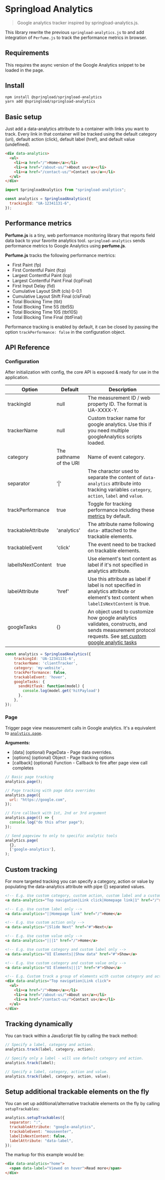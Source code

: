 # Springload Analytics

> Google analytics tracker inspired by springload-analytics.js.

This library rewrite the previous `springload-analytics.js` to and add integration of `Perfume.js` to track the performance metrics in browser.

## Requirements

This requires the async version of the Google Analytics snippet to be loaded in the page.

## Install

```bash
npm install @springload/springload-analytics
yarn add @springload/springload-analytics
```

## Basic setup

Just add a data-analytics attribute to a container with links you want to track. Every link in that container will be tracked using the default category (uri), default action (click), default label (href), and default value (undefined).

```html
<div data-analytics>
  <ul>
    <li><a href="/">Home</a></li>
    <li><a href="/about-us/">About us</a></li>
    <li><a href="/contact-us/">Contact us</a></li>
  </ul>
</div>
```

```javascript
import SpringloadAnalytics from "springload-analytics";

const analytics = SpringloadAnalytics({
  trackingId: "UA-12341131-6",
});
```

## Performance metrics

**Perfume.js** is a tiny, web performance monitoring library that reports field data back to your favorite analytics tool.
`springload-analytics` sends performance metrics to Google Analytics using **perfume.js**.

**Perfume.js** tracks the following performance mertrics:

- First Paint (fp)
- First Contentful Paint (fcp)
- Largest Contentful Paint (lcp)
- Largest Contentful Paint Final (lcpFinal)
- First Input Delay (fid)
- Cumulative Layout Shift (cls) 0-0.1
- Cumulative Layout Shift Final (clsFinal)
- Total Blocking Time (tbt)
- Total Blocking Time 5S (tbt5S)
- Total Blocking Time 10S (tbt10S)
- Total Blocking Time Final (tbtFinal)

Performance tracking is enabled by default, it can be closed by passing the option `trackPerformance: false` in the configuration object.

## API Reference

### Configuration

After initialization with config, the core API is exposed & ready for use in the application.

| Option             | Default                 | Description                                                                                                                                                                                                                             |
| ------------------ | ----------------------- | --------------------------------------------------------------------------------------------------------------------------------------------------------------------------------------------------------------------------------------- |
| trackingId         | null                    | The measurement ID / web property ID. The format is UA-XXXX-Y.                                                                                                                                                                          |
| trackerName        | null                    | Custom tracker name for google analytics. Use this if you need multiple googleAnalytics scripts loaded.                                                                                                                                 |
| category           | The pathname of the URI | Name of event category.                                                                                                                                                                                                                 |
| separator          | '&#x7c;'                | The charactor used to separate the content of `data-analytics` attribute into tracking variables `category`, `action`, `label` and `value`.                                                                                             |
| trackPerformance   | true                    | Toggle for tracking performance including these [metrics](https://github.com/zizzamia/perfume.js#web-vitals-score) by default.                                                                                                          |
| trackableAttribute | 'analytics'             | The attribute name following `data-` attached to the trackable elements.                                                                                                                                                                |
| trackableEvent     | 'click'                 | The event need to be tracked on trackable elements.                                                                                                                                                                                     |
| labelIsNextContent | true                    | Use element's text content as label if it's not specified in analytics attribute.                                                                                                                                                       |
| labelAttribute     | 'href'                  | Use this attribute as label if label is not specified in analytics attribute or element's text content when `labelIsNextContent` is true.                                                                                               |
| googleTasks        | {}                      | An object used to customize how google analytics validates, constructs, and sends measurement protocol requests. See [set custom google analytic tasks](https://developers.google.com/analytics/devguides/collection/analyticsjs/tasks) |

```javascript
const analytics = SpringloadAnalytics({
    trackingId: 'UA-12341131-6',
    trackerName: 'clientTracker',
    category: 'my-website',
    trackPerformance: false,
    trackableEvent: 'hover',
    googleTasks: {
      sendHitTask: function(model) {
        console.log(model.get('hitPayload')
      },
    },
});
```

### Page

Trigger page view measurement calls in Google analytics. It's a equivalent to [`analytics.page`](https://github.com/DavidWells/analytics#analyticspage).

**Arguments:**

- [data] (optional) PageData - Page data overrides.
- [options] (optional) Object - Page tracking options
- [callback] (optional) Function - Callback to fire after page view call completes

```javascript
// Basic page tracking
analytics.page();

// Page tracking with page data overrides
analytics.page({
  url: "https://google.com",
});

// Fire callback with 1st, 2nd or 3rd argument
analytics.page(() => {
  console.log("do this after page");
});

// Send pageview to only to specific analytic tools
analytics.page(
  {},
  ['google-analytics'],
);
```

## Custom tracking

For more targeted tracking you can specify a category, action or value by populating the data-analytics attribute with pipe (|) separated values.

```html
<!-- E.g. Use custom category, custom action, custom label and a custom value -->
<a data-analytics="Top navigation|Link click|Homepage link|1" href="/">Home</a>

<!-- E.g. Use custom label only -->
<a data-analytics="||Homepage link" href="/">Home</a>

<!-- E.g. Use custom action only -->
<a data-analytics="|Slide Next" href="#">Next</a>

<!-- E.g. Use custom value only -->
<a data-analytics="|||1" href="/">Home</a>

<!-- E.g. Use custom category and custom label only -->
<a data-analytics="UI Elements||Show data" href="#">Show</a>

<!-- E.g. Use custom category and custom value only -->
<a data-analytics="UI Elements|||1" href="#">Show</a>

<!-- E.g. Custom track a group of elements with custom category and action -->
<div data-analytics="Top navigation|Link click">
  <ul>
    <li><a href="/">Home</a></li>
    <li><a href="/about-us/">About us</a></li>
    <li><a href="/contact-us/">Contact us</a></li>
  </ul>
</div>
```

## Tracking dynamically

You can track within a JavaScript file by calling the track method:

```javascript
// Specify a label, category and action.
analytics.track(label, category, action);

// Specify only a label - will use default category and action.
analytics.track(label);

// Specify a label, category, action and value.
analytics.track(label, category, action, value);
```

## Setup additional trackable elements on the fly

You can set up additional/alternative trackable elements on the fly by calling `setupTrackables`:

```javascript
analytics.setupTrackables({
  separator: ":",
  trackableAttribute: "google-analytics",
  trackableEvent: "mouseenter",
  labelIsNextContent: false,
  labelAttribute: "data-label",
});
```

The markup for this example would be:

```html
<div data-analytics="home">
  <span data-label="Viewed on hover">Read more</span>
</div>
```
